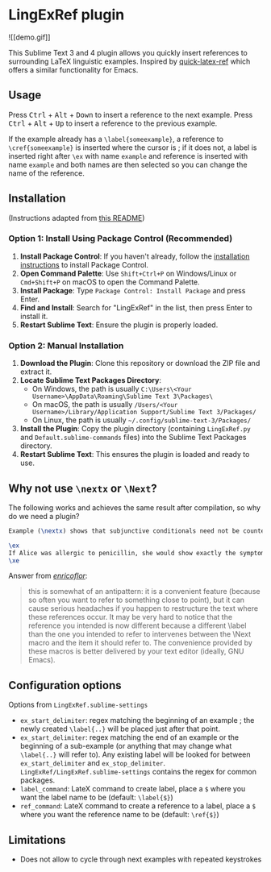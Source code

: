 LingExRef plugin
=============================================

![[demo.gif]]

This Sublime Text 3 and 4 plugin allows you quickly insert references to surrounding LaTeX linguistic examples. Inspired by [quick-latex-ref](https://github.com/enricoflor/quick-latex-ref) which offers a similar functionality for Emacs.

## Usage

 Press <kbd>Ctrl</kbd> + <kbd>Alt</kbd> + <kbd>Down</kbd> to insert a reference to the next example.  Press <kbd>Ctrl</kbd> + <kbd>Alt</kbd> + <kbd>Up</kbd> to insert a reference to the previous example. 

 If the example already has a `\label{someexample}`, a reference to `\cref{someexample}` is inserted where the cursor is ; if it does not, a label is inserted right after `\ex` with name `example` and reference is inserted with name `example` and both names are then selected so you can change the name of the reference.
 
## Installation

(Instructions adapted from [this README](https://github.com/valentinbarral/IpynbPreviewAsMarkdown/))

### Option 1: Install Using Package Control (Recommended)

1. **Install Package Control**: If you haven't already, follow the [installation instructions](https://packagecontrol.io/installation) to install Package Control.
2. **Open Command Palette**: Use `Shift+Ctrl+P` on Windows/Linux or `Cmd+Shift+P` on macOS to open the Command Palette.
3. **Install Package**: Type `Package Control: Install Package` and press Enter.
4. **Find and Install**: Search for "LingExRef" in the list, then press Enter to install it.
5. **Restart Sublime Text**: Ensure the plugin is properly loaded.

### Option 2: Manual Installation

1. **Download the Plugin**: Clone this repository or download the ZIP file and extract it.
2. **Locate Sublime Text Packages Directory**:
    - On Windows, the path is usually `C:\Users\<Your Username>\AppData\Roaming\Sublime Text 3\Packages\`
    - On macOS, the path is usually `/Users/<Your Username>/Library/Application Support/Sublime Text 3/Packages/`
    - On Linux, the path is usually `~/.config/sublime-text-3/Packages/`
3. **Install the Plugin**: Copy the plugin directory (containing `LingExRef.py` and `Default.sublime-commands` files) into the Sublime Text Packages directory.
4. **Restart Sublime Text**: This ensures the plugin is loaded and ready to use.

## Why not use `\nextx` or `\Next`?

The following works and achieves the same result after compilation, so why do we need a plugin?

```latex
Example (\nextx) shows that subjunctive conditionals need not be counterfactual

\ex
If Alice was allergic to penicillin, she would show exactly the symptoms she's showing right now.
\xe
```

Answer from [*enricoflor*](https://github.com/enricoflor/quick-latex-ref):

> this is somewhat of an antipattern: it is a convenient feature (because so often you want to refer to something close to point), but it can cause serious headaches if you happen to restructure the text where these references occur. It may be very hard to notice that the reference you intended is now different because a different \label than the one you intended to refer to intervenes between the \Next macro and the item it should refer to. The convenience provided by these macros is better delivered by your text editor (ideally, GNU Emacs).


## Configuration options

Options from `LingExRef.sublime-settings`

 - `ex_start_delimiter`: regex matching the beginning of an example ; the newly created `\label{..}` will be placed just after that point.
 - `ex_start_delimiter`: regex matching the end of an example or the beginning of a sub-example (or anything that may change what `\label{..}` will refer to). Any existing label will be looked for between `ex_start_delimiter` and `ex_stop_delimiter`. `LingExRef/LingExRef.sublime-settings` contains the regex for common packages.
 - `label_command`: LateX command to create label, place a `$` where you want the label name to be (default: `\label{$}`)
 - `ref_command`: LateX command to create a reference to a label, place a `$` where you want the reference name to be (default: `\ref{$}`)

## Limitations

  - Does not allow to cycle through next examples with repeated keystrokes

